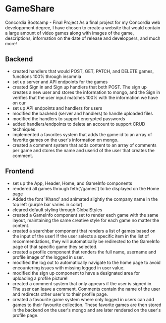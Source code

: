 # GameShare
Concordia Bootcamp - Final Project
As a final project for my Concordia web developpment degree, I have chosen to create a website that would contain a large amount of video games along with images of the game, descriptions, information on the date of release and developpers, and much more! 

## Backend
- created handlers that would POST, GET, PATCH, and DELETE games, functions 100% through insomnia
- set up server and API endpoints for the games
- created Sign in and Sign up handlers that both POST. The sign up creates a new user and stores the information to mongo, and the Sign in verifies that the user input matches 100% with the information we have on our 
- set up API endpoints and handlers for users
- modified the backend (server and handlers) to handle uploaded files
- modified the handlers to support encrypted passwords
- added handlers/endpoints to delete an account to support CRUD techniques
- implemented a favorites system that adds the game id to an array of favorite games on the user's information on mongo.
- created a comment system that adds content to an array of comments per game and stores the name and userid of the user that creates the comment.

## Frontend
- set up the App, Header, Home, and GameInfo components
- rendered all games through feth('/games') to be displayed on the Home page
- Added the font 'Khand' and animated slightly the company name in the top left (purple bar varies in color).
- cleared default styling through GlobalStyles
- created a GameInfo component set to render each game with the same layout, maintaining the same creative style for each game no matter the content.
- created a searchbar component that renders a list of games based on the input of the user! If the user selects a specific item in the list of recommendations, they will automatically be redirected to the GameInfo page of that specific game they selected.
- created a profile component that renders the full name, username and profile image of the logged in user.
- modified the log out to automatically navigate to the home page to avoid encountering issues with missing logged in user value.
- modified the sign up component to have a designated area for uploading a profile picture!
- created a comment system that only appears if the user is signed in. The user can leave a comment. Comments contain the name of the user and redirects other user's to their profile page.
- created a favourite game system where only logged in users can add games to their favourite collection. These favorite games are then stored in the backend on the user's mongo and are later rendered on the user's profile page.